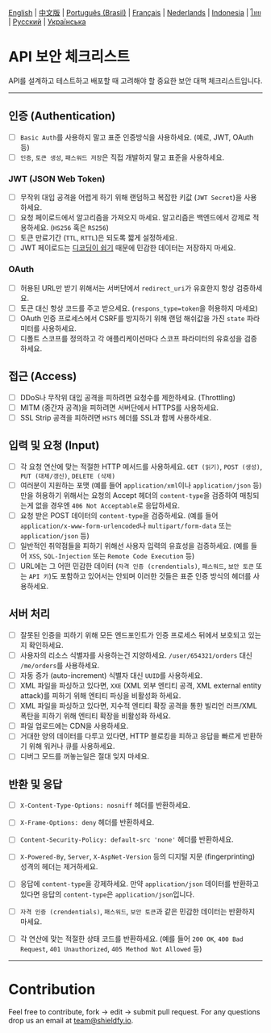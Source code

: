 [English](./README.md) | [中文版](./README-zh.md) | [Português (Brasil)](./README-pt_BR.md) | [Français](./README-fr.md) | [Nederlands](./README-nl.md) | [Indonesia](./README-id.md) | [ไทย](./README-th.md) | [Русский](./README-ru.md) | [Українська](./README-uk.md)

# API 보안 체크리스트
API를 설계하고 테스트하고 배포할 때 고려해야 할 중요한 보안 대책 체크리스트입니다.

------------------------------------------------------------------------------
## 인증 (Authentication)
- [ ] `Basic Auth`를 사용하지 말고 표준 인증방식을 사용하세요. (예로, JWT, OAuth 등)
- [ ] `인증`, `토큰 생성`, `패스워드 저장`은 직접 개발하지 말고 표준을 사용하세요.

### JWT (JSON Web Token)
- [ ] 무작위 대입 공격을 어렵게 하기 위해 랜덤하고 복잡한 키값 (`JWT Secret`)을 사용하세요.
- [ ] 요청 페이로드에서 알고리즘을 가져오지 마세요. 알고리즘은 백엔드에서 강제로 적용하세요. (`HS256` 혹은 `RS256`)
- [ ] 토큰 만료기간 (`TTL`, `RTTL`)은 되도록 짧게 설정하세요.
- [ ] JWT 페이로드는 [디코딩이 쉽기](https://jwt.io/#debugger-io) 때문에 민감한 데이터는 저장하지 마세요.

### OAuth
- [ ] 허용된 URL만 받기 위해서는 서버단에서 `redirect_uri`가 유효한지 항상 검증하세요.
- [ ] 토큰 대신 항상 코드를 주고 받으세요. (`respons_type=token`을 허용하지 마세요)
- [ ] OAuth 인증 프로세스에서 CSRF를 방지하기 위해 랜덤 해쉬값을 가진 `state` 파라미터를 사용하세요.
- [ ] 디폴트 스코프를 정의하고 각 애플리케이션마다 스코프 파라미터의 유효성을 검증하세요.

## 접근 (Access)
- [ ] DDoS나 무작위 대입 공격을 피하려면 요청수를 제한하세요. (Throttling)
- [ ] MITM (중간자 공격)을 피하려면 서버단에서 HTTPS를 사용하세요.
- [ ] SSL Strip 공격을 피하려면 `HSTS` 헤더를 SSL과 함께 사용하세요.

## 입력 및 요청 (Input)
- [ ] 각 요청 연산에 맞는 적절한 HTTP 메서드를 사용하세요. `GET (읽기)`, `POST (생성)`, `PUT (대체/갱신)`, `DELETE (삭제)`
- [ ] 여러분이 지원하는 포맷 (예를 들어 `application/xml`이나 `application/json` 등)만을 허용하기 위해서는 요청의 Accept 헤더의 `content-type`을 검증하여 매칭되는게 없을 경우엔 `406 Not Acceptable`로 응답하세요.
- [ ] 요청 받은 POST 데이터의 `content-type`을 검증하세요. (예를 들어 `application/x-www-form-urlencoded`나 `multipart/form-data` 또는 `application/json` 등)
- [ ] 일반적인 취약점들을 피하기 위해선 사용자 입력의 유효성을 검증하세요. (예를 들어 `XSS`, `SQL-Injection` 또는 `Remote Code Execution` 등)
- [ ] URL에는 그 어떤 민감한 데이터 (`자격 인증 (crendentials)`, `패스워드`, `보안 토큰` 또는 `API 키`)도 포함하고 있어서는 안되며 이러한 것들은 표준 인증 방식의 헤더를 사용하세요.

## 서버 처리
- [ ] 잘못된 인증을 피하기 위해 모든 엔드포인트가 인증 프로세스 뒤에서 보호되고 있는지 확인하세요.
- [ ] 사용자의 리소스 식별자를 사용하는건 지양하세요. `/user/654321/orders` 대신 `/me/orders`를 사용하세요.
- [ ] 자동 증가 (auto-increment) 식별자 대신 `UUID`를 사용하세요.
- [ ] XML 파일을 파싱하고 있다면, `XXE` (XML 외부 엔티티 공격, XML external entity attack)를 피하기 위해 엔티티 파싱을 비활성화 하세요.
- [ ] XML 파일을 파싱하고 있다면, 지수적 엔티티 확장 공격을 통한 빌리언 러프/XML 폭탄을 피하기 위해 엔티티 확장을 비활성화 하세요.
- [ ] 파일 업로드에는 CDN을 사용하세요.
- [ ] 거대한 양의 데이터를 다루고 있다면, HTTP 블로킹을 피하고 응답을 빠르게 반환하기 위해 워커나 큐를 사용하세요.
- [ ] 디버그 모드를 꺼놓는일은 절대 잊지 마세요.

## 반환 및 응답
- [ ] `X-Content-Type-Options: nosniff` 헤더를 반환하세요.
- [ ] `X-Frame-Options: deny` 헤더를 반환하세요.
- [ ] `Content-Security-Policy: default-src 'none'` 헤더를 반환하세요.
- [ ] `X-Powered-By`, `Server`, `X-AspNet-Version` 등의 디지털 지문 (fingerprinting) 성격의 헤더는 제거하세요.
- [ ] 응답에 `content-type`을 강제하세요. 만약 `application/json` 데이터를 반환하고 있다면 응답의 `content-type`은 `application/json`입니다.
- [ ] `자격 인증 (crendentials)`, `패스워드`, `보안 토큰`과 같은 민감한 데이터는 반환하지 마세요.
- [ ] 각 연산에 맞는 적절한 상태 코드를 반환하세요. (예를 들어 `200 OK`, `400 Bad Request`, `401 Unauthorized`, `405 Method Not Allowed` 등)


------------------------------------------------------------------------------

# Contribution
Feel free to contribute, fork -> edit -> submit pull request. For any questions drop us an email at team@shieldfy.io.

